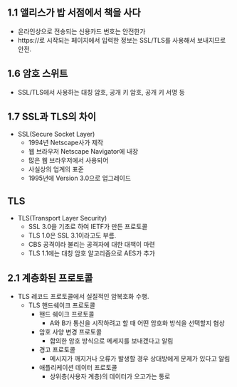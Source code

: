 ## 1.1 앨리스가 밥 서점에서 책을 사다
- 온라인상으로 전송되는 신용카드 번호는 안전한가
- https://로 시작되는 페이지에서 입력한 정보는 SSL/TLS를 사용해서 보내지므로 안전.

## 1.6 암호 스위트
- SSL/TLS에서 사용하는 대칭 암호, 공개 키 암호, 공개 키 서명 등

## 1.7 SSL과 TLS의 차이
- SSL(Secure Socket Layer)
  - 1994년 Netscape사가 제작
  - 웹 브라우저 Netscape Navigator에 내장
  - 많은 웹 브라우저에서 사용되어
  - 사실상의 업계의 표준
  - 1995년에 Version 3.0으로 업그레이드

## TLS
- TLS(Transport Layer Security)
  - SSL 3.0을 기초로 하여 IETF가 만든 프로토콜
  - TLS 1.0은 SSL 3.1이라고도 부름.
  - CBS 공격이라 불리는 공격자에 대한 대책이 마련
  - TLS 1.1에는 대칭 암호 알고리즘으로 AES가 추가

## 2.1 계층화된 프로토콜
- TLS 레코드 프로토콜에서 실질적인 암복호화 수행.
  - TLS 핸드쉐이크 프로토콜
    - 핸드 쉐이크 프로토콜
      - A와 B가 통신을 시작하려고 할 때 어떤 암호화 방식을 선택할지 협상
    - 암호 사양 변경 프로토콜
      - 합의한 암호 방식으로 메세지를 보내겠다고 알림
    - 경고 프로토콜
      - 메시지가 깨지거나 오류가 발생할 경우 상대방에게 문제가 있다고 알림
    - 애플리케이션 데이터 프로토콜
      - 상위층(사용자 계층)의 데이터가 오고가는 통로